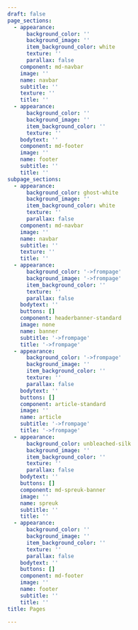 ```yaml
---
draft: false
page_sections:
  - appearance:
      background_color: ''
      background_image: ''
      item_background_color: white
      texture: ''
      parallax: false
    component: md-navbar
    image: ''
    name: navbar
    subtitle: ''
    texture: ''
    title: ''
  - appearance:
      background_color: ''
      background_image: ''
      item_background_color: ''
      texture: ''
    bodytext: ''
    component: md-footer
    image: ''
    name: footer
    subtitle: ''
    title: ''
subpage_sections:
  - appearance:
      background_color: ghost-white
      background_image: ''
      item_background_color: white
      texture: ''
      parallax: false
    component: md-navbar
    image: ''
    name: navbar
    subtitle: ''
    texture: ''
    title: ''
  - appearance:
      background_color: '->frompage'
      background_image: '->frompage'
      item_background_color: ''
      texture: ''
      parallax: false
    bodytext: ''
    buttons: []
    component: headerbanner-standard
    image: none
    name: banner
    subtitle: '->frompage'
    title: '->frompage'
  - appearance:
      background_color: '->frompage'
      background_image: ''
      item_background_color: ''
      texture: ''
      parallax: false
    bodytext: ''
    buttons: []
    component: article-standard
    image: ''
    name: article
    subtitle: '->frompage'
    title: '->frompage'
  - appearance:
      background_color: unbleached-silk
      background_image: ''
      item_background_color: ''
      texture: ''
      parallax: false
    bodytext: ''
    buttons: []
    component: md-spreuk-banner
    image: ''
    name: spreuk
    subtitle: ''
    title: ''
  - appearance:
      background_color: ''
      background_image: ''
      item_background_color: ''
      texture: ''
      parallax: false
    bodytext: ''
    buttons: []
    component: md-footer
    image: ''
    name: footer
    subtitle: ''
    title: ''
title: Pages

---
```

